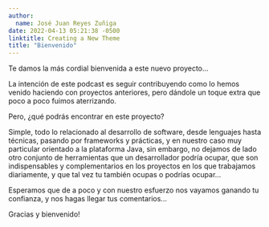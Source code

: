 ```yaml
---
author:
  name: José Juan Reyes Zuñiga
date: 2022-04-13 05:21:38 -0500
linktitle: Creating a New Theme
title: "Bienvenido"
---
```

Te damos la más cordial bienvenida a este nuevo proyecto...

La intención de este podcast es seguir contribuyendo como lo hemos venido haciendo con proyectos anteriores, pero dándole un toque extra que poco a poco fuimos aterrizando.

Pero, ¿qué podrás encontrar en este proyecto?

Simple, todo lo relacionado al desarrollo de software, desde lenguajes hasta técnicas, pasando por frameworks y prácticas, y en nuestro caso muy particular orientado a la plataforma Java, sin embargo, no dejamos de lado otro conjunto de herramientas que un desarrollador podría ocupar, que son indispensables y complementarios en los proyectos en los que trabajamos diariamente, y que tal vez tu también ocupas o podrías ocupar...

Esperamos que de a poco y con nuestro esfuerzo nos vayamos ganando tu confianza, y nos hagas llegar tus comentarios...

Gracias y bienvenido!
